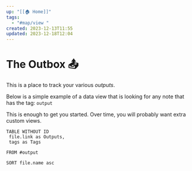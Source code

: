 ```yaml
---
up: "[[🏠 Home]]"
tags:
  - "#map/view "
created: 2023-12-13T11:55
updated: 2023-12-18T12:04
---
```


# The Outbox 📤
This is a place to track your various *outputs*. 

Below is a simple example of a data view that is looking for any note that has the tag: `output`

This is enough to get you started. Over time, you will probably want extra custom views.

```dataview
TABLE WITHOUT ID
 file.link as Outputs,
 tags as Tags
 
FROM #output 

SORT file.name asc
```
